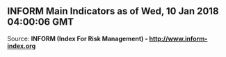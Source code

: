 ## INFORM Main Indicators as of Wed, 10 Jan 2018 04:00:06 GMT

Source: **INFORM (Index For Risk Management) - http://www.inform-index.org**